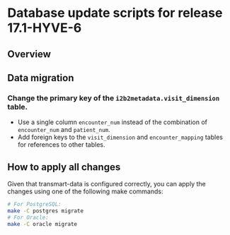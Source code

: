 Database update scripts for release 17.1-HYVE-6
========================================

Overview
--------

## Data migration

### Change the primary key of the `i2b2metadata.visit_dimension` table.

- Use a single column `encounter_num` instead of the combination of
  `encounter_num` and `patient_num`.
- Add foreign keys to the `visit_dimension` and `encounter_mapping` tables
  for references to other tables.


## How to apply all changes

Given that transmart-data is configured correctly, you can apply the changes using one of the following make commands:

```bash
# For PostgreSQL:
make -C postgres migrate
# For Oracle:
make -C oracle migrate
```      
